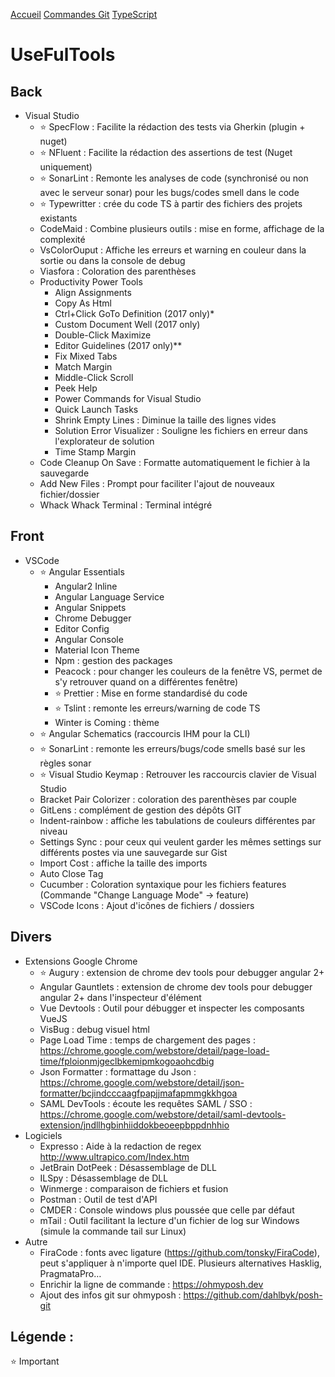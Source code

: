 
[Accueil](README.md) [Commandes Git](Git.md) [TypeScript](Typescript.md) 
# UseFulTools

 
## Back
* Visual Studio
    * :star: SpecFlow : Facilite la rédaction des tests via Gherkin  (plugin + nuget)
    * :star: NFluent : Facilite la rédaction des assertions de test (Nuget uniquement)
    * :star: SonarLint : Remonte les analyses de code (synchronisé ou non avec le serveur sonar) pour les bugs/codes smell dans le code
    * :star: Typewritter : crée du code TS à partir des fichiers des projets existants
    * CodeMaid  : Combine plusieurs outils : mise en forme, affichage de la complexité
    * VsColorOuput : Affiche les erreurs et warning en couleur dans la sortie ou dans la console de debug
    * Viasfora : Coloration des parenthèses
    * Productivity Power Tools
        * Align Assignments
        * Copy As Html
        * Ctrl+Click GoTo Definition (2017 only)*
        * Custom Document Well (2017 only)
        * Double-Click Maximize
        * Editor Guidelines (2017 only)**
        * Fix Mixed Tabs
        * Match Margin
        * Middle-Click Scroll
        * Peek Help
        * Power Commands for Visual Studio
        * Quick Launch Tasks
        * Shrink Empty Lines : Diminue la taille des lignes vides
        * Solution Error Visualizer : Souligne les fichiers en erreur dans l'explorateur de solution
        * Time Stamp Margin
    * Code Cleanup On Save : Formatte automatiquement le fichier à la sauvegarde
    * Add New Files : Prompt pour faciliter l'ajout de nouveaux fichier/dossier
    * Whack Whack Terminal : Terminal intégré


## Front
* VSCode
    * :star: Angular Essentials
        * Angular2 Inline        
        * Angular Language Service        
        * Angular Snippets        
        * Chrome Debugger        
        * Editor Config        
        * Angular Console        
        * Material Icon Theme        
        * Npm : gestion des packages        
        * Peacock :  pour changer les couleurs de la fenêtre VS, permet de s'y retrouver quand on a différentes fenêtre)        
        * :star: Prettier : Mise en forme standardisé du code
        * :star: Tslint : remonte les erreurs/warning de code TS        
        * Winter is Coming : thème
    * :star: Angular Schematics (raccourcis IHM pour la CLI)
    * :star: SonarLint : remonte les erreurs/bugs/code smells basé sur les règles sonar
    * :star: Visual Studio Keymap : Retrouver les raccourcis clavier de Visual Studio
    * Bracket Pair Colorizer : coloration des parenthèses par couple
    * GitLens : complément de gestion des dépôts GIT
    * Indent-rainbow : affiche les tabulations de couleurs différentes par niveau
    * Settings Sync : pour ceux qui veulent garder les mêmes settings sur différents postes via une sauvegarde sur Gist
    * Import Cost : affiche la taille des imports
    * Auto Close Tag
    * Cucumber : Coloration syntaxique pour les fichiers features (Commande "Change Language Mode" -> feature)
    * VSCode Icons : Ajout d'icônes de fichiers / dossiers


## Divers
* Extensions Google Chrome
    * :star: Augury : extension de chrome dev tools pour debugger angular 2+
    * Angular Gauntlets : extension de chrome dev tools pour debugger angular 2+ dans l'inspecteur d'élément
    * Vue Devtools : Outil pour débugger et inspecter les composants VueJS
    * VisBug : debug visuel html
    * Page Load Time : temps de chargement des pages : https://chrome.google.com/webstore/detail/page-load-time/fploionmjgeclbkemipmkogoaohcdbig
    * Json Formatter : formattage du Json : https://chrome.google.com/webstore/detail/json-formatter/bcjindcccaagfpapjjmafapmmgkkhgoa
    * SAML DevTools : écoute les requêtes SAML / SSO : https://chrome.google.com/webstore/detail/saml-devtools-extension/jndllhgbinhiiddokbeoeepbppdnhhio
* Logiciels
    * Expresso : Aide à la redaction de regex http://www.ultrapico.com/Index.htm
    * JetBrain DotPeek : Désassemblage de DLL
    * ILSpy : Désassemblage de DLL
    * Winmerge : comparaison de fichiers et fusion
    * Postman : Outil de test d'API
    * CMDER : Console windows plus poussée que celle par défaut
    * mTail : Outil facilitant la lecture d'un fichier de log sur Windows (simule la commande tail sur Linux)
* Autre
    * FiraCode : fonts avec ligature (https://github.com/tonsky/FiraCode), peut s'appliquer à n'importe quel IDE. Plusieurs alternatives Hasklig, PragmataPro…
    * Enrichir la ligne de commande : https://ohmyposh.dev
    * Ajout des infos git sur ohmyposh : https://github.com/dahlbyk/posh-git





## Légende :
:star: Important

 
